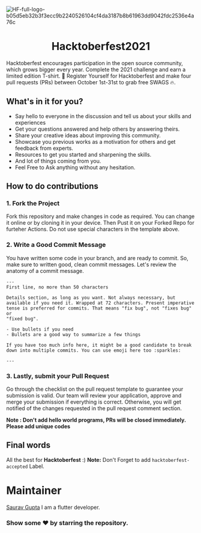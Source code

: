![HF-full-logo-b05d5eb32b3f3ecc9b2240526104cf4da3187b8b61963dd9042fdc2536e4a76c](https://hacktoberfest.digitalocean.com/_nuxt/img/logo-hacktoberfest-full.f42e3b1.svg)



<h1 align=center> Hacktoberfest2021 </h1>

 Hacktoberfest encourages participation in the open source community, which grows bigger every year. Complete the 2021 challenge and earn a limited edition T-shirt.
📢 Register Yourself for Hacktoberfest and make four pull requests (PRs) between October 1st-31st to grab free SWAGS 🔥.

## What's in it for you?
- Say hello to everyone in the discussion and tell us about your skills and experiences
- Get your questions answered and help others by answering theirs.
- Share your creative ideas about improving this community.
- Showcase you previous works as a motivation for others and get feedback from experts.
- Resources to get you started and sharpening the skills.
- And lot of things coming from you.
- Feel Free to Ask anything without any hesitation.


## How to do contributions 

### 1. Fork the Project
Fork this repository and make changes in code as required. You can change it online or by cloning it in your device. Then Pust it on your Forked Repo for furteher Actions. Do not use special characters in the template above.

### 2. Write a Good Commit Message
You have written some code in your branch, and are ready to commit. So, make sure to written good, clean commit messages. Let's review the anatomy of a commit message.

```
---
First line, no more than 50 characters

Details section, as long as you want. Not always necessary, but
available if you need it. Wrapped at 72 characters. Present imperative
tense is preferred for commits. That means "fix bug", not "fixes bug" or
"fixed bug".

- Use bullets if you need
- Bullets are a good way to summarize a few things

If you have too much info here, it might be a good candidate to break
down into multiple commits. You can use emoji here too :sparkles:

---
```

### 3. Lastly, submit your Pull Request
Go through the checklist on the pull request template to guarantee your submission is valid. Our team will review your application, approve and merge your submission if everything is correct. Otherwise, you will get notified of the changes requested in the pull request comment section.

**Note : Don't add hello world programs, PRs will be closed immediately. Please add unique codes**


## Final words
All the best for **Hacktoberfest** :)
**Note:** Don't Forget to add `hacktoberfest-accepted` Label.


# Maintainer
[Saurav Gupta](https://linkedin.com/in/sauravgpt)
I am a flutter developer.

### Show some ❤ by starring the repository.

